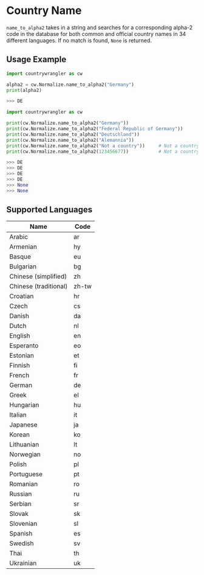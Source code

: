 # Country Name

`name_to_alpha2` takes in a string and searches for a corresponding alpha-2 code in the database for both common and official country names in 34 different languages. If no match is found, `None` is returned. 

## Usage Example


``` py title="Basic Usage", linenums="1", hl_lines="3"
import countrywrangler as cw

alpha2 = cw.Normalize.name_to_alpha2("Germany")
print(alpha2)

>>> DE

```


``` py title="Different Inputs", linenums="1"
import countrywrangler as cw

print(cw.Normalize.name_to_alpha2("Germany"))
print(cw.Normalize.name_to_alpha2("Federal Republic of Germany"))
print(cw.Normalize.name_to_alpha2("Deutschland"))
print(cw.Normalize.name_to_alpha2("Alemannia"))
print(cw.Normalize.name_to_alpha2("Not a country"))     # Not a country name!
print(cw.Normalize.name_to_alpha2(123456677))           # Not a country name!

>>> DE
>>> DE
>>> DE
>>> DE
>>> None
>>> None
```

## Supported Languages

| Name                  | Code                          |
| -----------           | ------------------------------------ |
| Arabic                | ar    |
| Armenian              | hy    |
| Basque                | eu    |
| Bulgarian             | bg    |
| Chinese (simplified)  | zh    |
| Chinese (traditional) | zh-tw    |
| Croatian              | hr    |
| Czech                 | cs    |
| Danish                | da    |
| Dutch                 | nl    |
| English               | en    |
| Esperanto             | eo    |
| Estonian              | et    |
| Finnish               | fi    |
| French                | fr    |
| German                | de    |
| Greek                 | el    |
| Hungarian             | hu    |
| Italian               | it    |
| Japanese              | ja    |
| Korean                | ko    |
| Lithuanian            | lt    |
| Norwegian             | no    |
| Polish                | pl    |
| Portuguese            | pt    |
| Romanian              | ro    |
| Russian               | ru    |
| Serbian               | sr    |
| Slovak                | sk    |
| Slovenian             | sl    |
| Spanish               | es    |
| Swedish               | sv    |
| Thai                  | th    |
| Ukrainian             | uk    |
